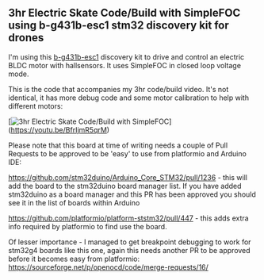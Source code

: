 ## 3hr Electric Skate Code/Build with SimpleFOC using b-g431b-esc1 stm32 discovery kit for drones

I'm using this [b-g431b-esc1](https://www.st.com/en/evaluation-tools/b-g431b-esc1.html) discovery kit to drive and control an electric BLDC motor with hallsensors.  It uses SimpleFOC in closed loop voltage mode.

This is the code that accompanies my 3hr code/build video.  It's not identical, it has more debug code and some motor calibration to help with different motors:

[![3hr Electric Skate Code/Build with SimpleFOC](http://img.youtube.com/vi/BfrIjmR5qrM/0.jpg)]
(https://youtu.be/BfrIjmR5qrM)

Please note that this board at time of writing needs a couple of Pull Requests to be approved to be 'easy' to use from platformio and Arduino IDE:

https://github.com/stm32duino/Arduino_Core_STM32/pull/1236 - this will add the board to the stm32duino board manager list.  If you have added stm32duino as a board manager and this PR has been approved you should see it in the list of boards within Arduino

https://github.com/platformio/platform-ststm32/pull/447 - this adds extra info required by platformio to find use the board.

Of lesser importance - I managed to get breakpoint debugging to work for stm32g4 boards like this one, again this needs another PR to be approved before it becomes easy from platformio:
https://sourceforge.net/p/openocd/code/merge-requests/16/
